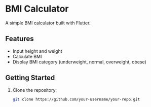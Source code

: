 # BMI Calculator

A simple BMI calculator built with Flutter.

## Features
- Input height and weight
- Calculate BMI
- Display BMI category (underweight, normal, overweight, obese)

## Getting Started
1. Clone the repository:
   ```bash
   git clone https://github.com/your-username/your-repo.git
